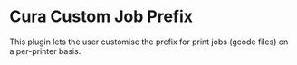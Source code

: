 # Cura Custom Job Prefix

This plugin lets the user customise the prefix for print jobs (gcode files) on a per-printer basis.